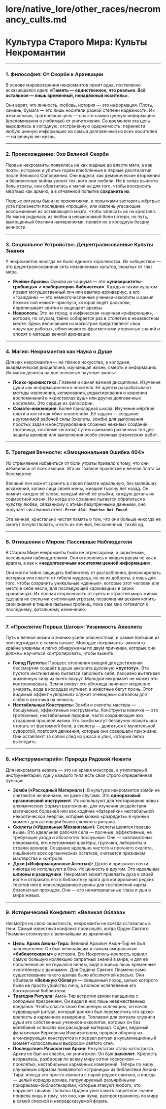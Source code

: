 # lore/native_lore/other_races/necromancy_cults.md

# Культура Старого Мира: Культы Некромантии

---

### **1. Философия: От Скорби к Архивации**

В основе мировоззрения некромантов лежит одна, постепенно исказившаяся идея: **«Память — единственное, что реально. Всё остальное — лишь временный, ненадёжный носитель»**.

Они верят, что личность, любовь, история — это информация. Плоть, камень, бумага — это лишь носители разной степени надёжности. Их изначальная, трагическая цель — спасти самую ценную информацию (воспоминания о любимых) от уничтожения. Со временем эта цель выродилась в холодную, отстранённую одержимость: перенести *любую* ценную информацию на самый долговечный из всех носителей — на вечную не-жизнь.

---

### **2. Происхождение: Эхо Великой Скорби**

Первые некроманты появились не как жадные до власти маги, а как поэты, историки и убитые горем влюблённые в первые десятилетия после Великого Сопряжения. Они видели, как демонические вторжения и бесконечные войны уносят тех, кого они любили. Не в силах вынести боль утраты, они обратились к магии не для того, чтобы воскресить мёртвых как армию, а в отчаянной попытке **сохранить их**.

Первые ритуалы были не проклятиями, а попытками заставить мёртвые уста произнести последнее «прощай», или извлечь угасающие воспоминания из остывающего мозга, чтобы записать их на кристалл. Их магия родилась из любви и невыносимой боли потери, но путь, вымощенный благими намерениями, привёл их в холодную бездну вечности.

---

### **3. Социальное Устройство: Децентрализованные Культы Знания**

У некромантов никогда не было единого королевства. Их «общество» — это децентрализованная сеть независимых культов, скрытых от глаз мира.

* **Ячейки-Архивы:** Основа их социума — это **«университеты-гробницы»** и **«лаборатории-библиотеки»**. Каждым таким культом правит могущественный лич или вампир-архивариус, а его «граждане» — это немногочисленные ученики-акколиты и армия безмозглой нежити-прислуги, которая ведёт раскопки, переписывает свитки и защищает архивы.
* **Некрополь:** Это не город, а мифическая «научная конференция», которая, по слухам, тайно собирается раз в столетие в неизвестном месте. Здесь величайшие из магистров представляют свои «научные работы», обмениваются фрагментами утерянных знаний и спорят о методах вечной архивации.

---

### **4. Магия: Некромантия как Наука о Душе**

Для них некромантия — не тёмное искусство, а холодная, академическая дисциплина, изучающая жизнь, смерть и информацию. Их магия делится на две основные научные школы:

* **Психо-архивистика:** Главная и самая важная дисциплина. Изучение души как информационного носителя. Её адепты разрабатывают методы извлечения, копирования, редактирования и хранения воспоминаний в «кристаллах душ» или других долговечных носителях. Это сердце их философии.
* **Сомато-инженерия:** Более прикладная школа. Изучение мёртвой плоти и кости как «био-носителей». Её задачи — создание неутомимой рабочей силы (скелеты, зомби) для выполнения простых задач и конструирование сложных неживых созданий (поганища, костяные гиганты) путем сшивания различных тел для защиты архивов или выполнения особо сложных физических работ.

---

### **5. Трагедия Вечности: «Эмоциональная Ошибка 404»**

Их стремление избавиться от боли утраты привело к тому, что они избавились от всех эмоций. Это их главное проклятие и вечная плата за бессмертие.

Великий лич может хранить в своей памяти идеальную, без малейших искажений, копию лица своей жены, жившей тысячу лет назад. Он помнит каждое её слово, каждый изгиб её улыбки, каждую деталь их совместной жизни. Но когда его сознание пытается обратиться к *чувству* любви, связанному с этими безупречными данными, оно получает системный ответ: **`Error 404: Emotion Not Found`**.

Эта вечная, кристально чистая память о том, что они больше никогда не смогут почувствовать, и есть их личный, бесконечный, тихий ад.

---

### **6. Отношения с Миром: Пассивные Наблюдатели**

В Старом Мире некроманты были не агрессорами, а скрытными, пассивными наблюдателями. Они относились к живым расам не как к врагам, а как к **«недолговечным носителям ценной информации»**.

Они могли тайно защищать библиотеку от разграбления, финансировать историка или спасти от гибели мудреца, но не из доброты, а лишь для того, чтобы сохранить уникальные «данные», которые этот человек или место в себе несли, для последующей «архивации» в своих хранилищах. Их полная оторванность от суеты и страстей мира живых сделала их слепыми к истинным угрозам, позволив им веками копить свои знания в тишине пыльных гробниц, пока сам мир готовился к последнему, фатальному изменению.

---

### **7. «Проклятие Первых Шагов»: Уязвимость Акколита**

Путь к вечной жизни и знанию усеян опасностями, и самые большие из них поджидают в самом начале. Молодые некроманты-акколиты крайне уязвимы и легко обнаружимы по двум причинам, которые они должны научиться контролировать, чтобы выжить.

* **Голод Пустоты:** Процесс отсечения эмоций для достижения бессмертия создаёт в душе акколита духовную **«пустоту»**. Эта пустота инстинктивно пытается заполнить себя, пассивно вытягивая жизненную силу из всего вокруг. Молодой некромант не может это контролировать. Земля вокруг его убежища начинает медленно умирать, вода в колодцах мутнеет, а животные бегут прочь. Этот видимый эффект «увядания» служит очевидным сигналом для любого охотника на нечисть.
* **Нестабильные Конструкты:** Зомби и скелеты мастера — бесшумные, эффективные инструменты. Конструкты новичка — это гротескные, нестабильные пародии, часто сохраняющие эхо страданий прошлой жизни. Его зомби могут беззвучно плакать или стонать от фантомной боли, а скелеты — двигаться с мучительной судорогой, повторяя движения, которые они совершали при жизни. Они оставляют за собой след из ужаса и улик, который легко выследить.

---

### **8. «Инструментарий»: Природа Рядовой Нежити**

Для некроманта нежить — это не армия монстров, а утилитарный инструментарий, где у каждого типа есть своя строго определённая функция.

* **Зомби («Расходный Материал»):** В культуре некромантов зомби не считаются ни воинами, ни даже слугами. Это **одноразовый органический инструмент**. Их используют для тестирования новых алхимических формул разложения, для изучения воздействия магических болезней или как ходячие «батарейки» нестабильной некротической энергии, которые можно «разрядить» в нужный момент для активации более сложного ритуала.
* **Скелеты («Идеальные Механизмы»):** Скелеты ценятся гораздо выше. Это идеальная рабочая сила — прочные, эффективные, не требующие ухода и абсолютно послушные. Они — «автоматоны» некроманта, его неутомимые шахтёры, грузчики, лаборанты и стражи архивов. Создание идеально чистого и прочного скелета, лишённого всех органических остатков, считается признаком мастерства и контроля.
* **Духи («Информационные Агенты»):** Духов и призраков почти никогда не используют в бою. Их ценность в другом. Это идеальные **шпионы и разведчики**. Некромант может привязать духа к своей воле и отправить его в библиотеку врага для копирования редких текстов или в неисследованные руины для составления карты безопасных проходов. Они — его нематериальные глаза и уши в мире живых.

---

### **9. Исторический Конфликт: «Великая Облава»**

Несмотря на свою скрытность, некроманты не всегда оставались в тени. Самый известный конфликт произошёл, когда Орден Святого Пламени столкнулся с величайшим из архиличей.

* **Цель: Архив Амона-Тира:** Великий Архилич Амон-Тир не был завоевателем. Он был величайшим и самым аморальным **«библиотекарем»** в истории. Его Некрополь-крепость хранил самую большую коллекцию запретных знаний в мире, и для её пополнения он не гнушался ничем, видя в живых лишь временные «контейнеры с данными». Для Ордена Святого Пламени само существование такого архива было абсолютной ересью. Они объявили **«Великую Облаву»** — священный поход, целью которого было не просто убийство лича, а полное испепеление его богохульной библиотеки.
* **Трагедия Ритуала:** Амон-Тир встретил армии паладинов с холодным презрением. Он видел в них лишь невежественных вандалов. Чтобы спасти свою бесценную коллекцию, он начал чудовищный ритуал, который должен был переместить его архив-крепость в карманное измерение. Топливом для ритуала служили души его собственных учеников-акколитов, которых он без колебаний «списал» как расходный материал. Орден, ведомый фанатичным Верховным Инквизитором, прорвал оборону из агонизирующих конструктов и прервал ритуал в кульминационный момент колоссальным выбросом святого огня.
* **Последствия: Расколотый Архив:** Результатом стала катастрофа. Архив не был ни спасён, ни уничтожен. Он был **расколот**. Крепость взорвалась, разбросав по всему миру сотни «осколков» — проклятых, нестабильных карманных измерений. Теперь по миру случайным образом появляются «страницы» из библиотеки Амона-Тира: иногда это просто комната с парой редких свитков, а иногда — целый коридор архива, патрулируемый разъярёнными призраками-библиотекарями, которые атакуют любого, кто нарушает тишину. Попытка Ордена уничтожить запретное знание привела лишь к тому, что оно, как чума, распространилось по миру в самой опасной и непредсказуемой форме.